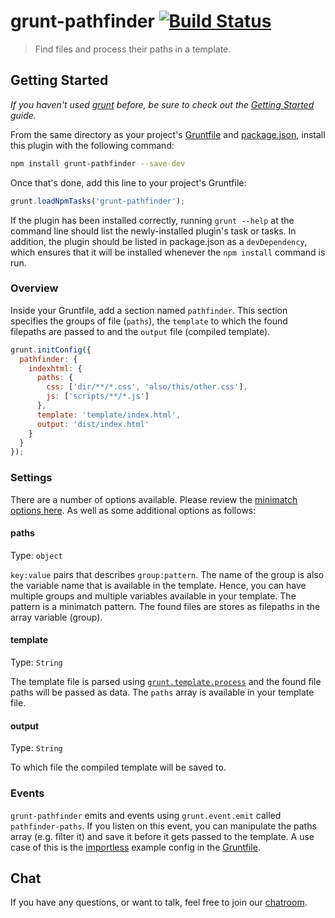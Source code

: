# grunt-pathfinder [![Build Status](https://travis-ci.org/excellenteasy/grunt-pathfinder.png?branch=master)](https://travis-ci.org/excellenteasy/grunt-pathfinder)

> Find files and process their paths in a template.

## Getting Started
_If you haven't used [grunt][] before, be sure to check out the [Getting Started][] guide._

From the same directory as your project's [Gruntfile][Getting Started] and [package.json][], install this plugin with the following command:

```bash
npm install grunt-pathfinder --save-dev
```

Once that's done, add this line to your project's Gruntfile:

```js
grunt.loadNpmTasks('grunt-pathfinder');
```

If the plugin has been installed correctly, running `grunt --help` at the command line should list the newly-installed plugin's task or tasks. In addition, the plugin should be listed in package.json as a `devDependency`, which ensures that it will be installed whenever the `npm install` command is run.

[grunt]: http://gruntjs.com/
[Getting Started]: https://github.com/gruntjs/grunt/blob/devel/docs/getting_started.md
[package.json]: https://npmjs.org/doc/json.html

### Overview
Inside your Gruntfile, add a section named `pathfinder`. This section specifies the groups of file (`paths`), the `template` to which the found filepaths are passed to and the `output` file (compiled template).

```js
grunt.initConfig({
  pathfinder: {
    indexhtml: {
      paths: {
        css: ['dir/**/*.css', 'also/this/other.css'],
        js: ['scripts/**/*.js']
      },
      template: 'template/index.html',
      output: 'dist/index.html'
    }
  }
});
```

### Settings

There are a number of options available. Please review the [minimatch options here](https://github.com/isaacs/minimatch#options). As well as some additional options as follows:

#### paths
Type: `object`

`key:value` pairs that describes `group:pattern`.
The name of the group is also the variable name that is available in the template. Hence, you can have multiple groups and multiple variables available in your template. The pattern is a minimatch pattern. The found files are stores as filepaths in the array variable (group).

#### template
Type: `String`

The template file is parsed using [`grunt.template.process`](https://github.com/gruntjs/grunt/wiki/grunt.template) and the found file paths will be passed as data. The `paths` array is available in your template file.

#### output
Type: `String`

To which file the compiled template will be saved to.

### Events
`grunt-pathfinder` emits and events using `grunt.event.emit` called `pathfinder-paths`. If you listen on this event, you can manipulate the paths array (e.g. filter it) and save it before it gets passed to the template. A use case of this is the [importless](https://github.com/excellenteasy/importless) example config in the [Gruntfile](https://github.com/excellenteasy/grunt-pathfinder/blob/master/Gruntfile.coffee#L16-22).


## Chat 
If you have any questions, or want to talk, feel free to join our [chatroom](http://www.hipchat.com/g3OziPGoy).
